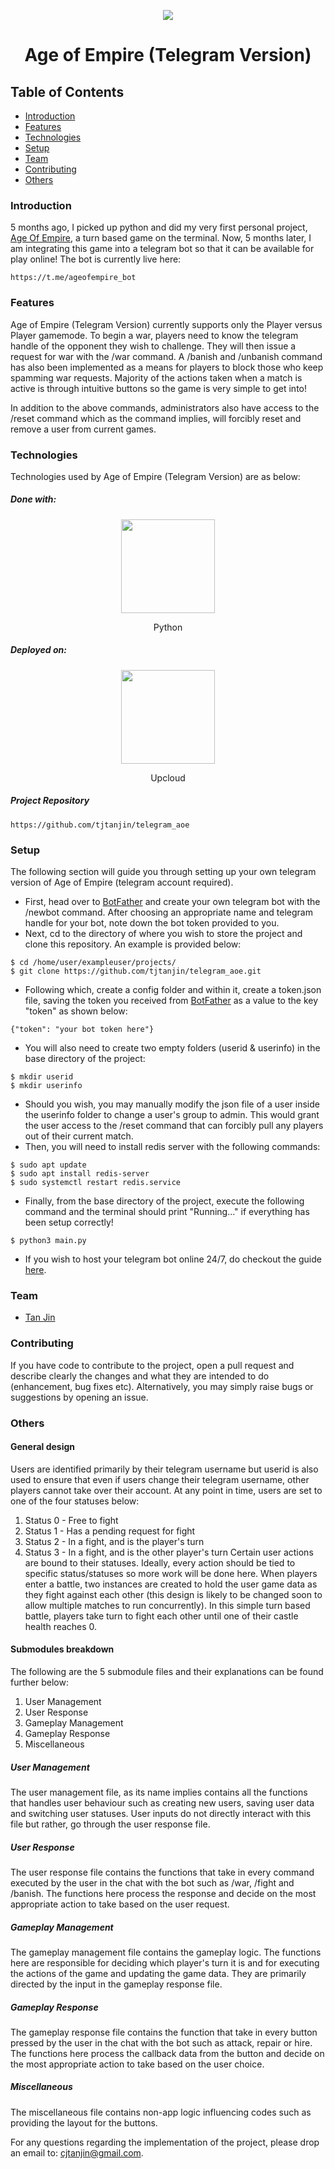 <p align="center">
  <img src="https://i.imgur.com/acZQy2c.jpg" />
  <h1 align="center">Age of Empire (Telegram Version)</h1>
</p>

## Table of Contents
* [Introduction](#introduction)
* [Features](#features)
* [Technologies](#technologies)
* [Setup](#setup)
* [Team](#team)
* [Contributing](#contributing)
* [Others](#others)

### Introduction
5 months ago, I picked up python and did my very first personal project, [Age Of Empire](https://github.com/tjtanjin/age_of_empire), a turn based game on the terminal. Now, 5 months later, I am integrating this game into a telegram bot so that it can be available for play online! The bot is currently live here:
```
https://t.me/ageofempire_bot
```

### Features
Age of Empire (Telegram Version) currently supports only the Player versus Player gamemode. To begin a war, players need to know the telegram handle of the opponent they wish to challenge. They will then issue a request for war with the /war command. A /banish and /unbanish command has also been implemented as a means for players to block those who keep spamming war requests. Majority of the actions taken when a match is active is through intuitive buttons so the game is very simple to get into!

In addition to the above commands, administrators also have access to the /reset command which as the command implies, will forcibly reset and remove a user from current games.

### Technologies
Technologies used by Age of Empire (Telegram Version) are as below:
##### Done with:

<p align="center">
  <img height="150" width="150" src="https://logos-download.com/wp-content/uploads/2016/10/Python_logo_icon.png"/>
</p>
<p align="center">
Python
</p>

##### Deployed on:
<p align="center">
  <img height="150" width="150" src="https://pbs.twimg.com/profile_images/1089877713408557056/aO_IAlp__400x400.jpg" />
</p>
<p align="center">
Upcloud
</p>

##### Project Repository
```
https://github.com/tjtanjin/telegram_aoe
```

### Setup
The following section will guide you through setting up your own telegram version of Age of Empire (telegram account required).
* First, head over to [BotFather](https://t.me/BotFather) and create your own telegram bot with the /newbot command. After choosing an appropriate name and telegram handle for your bot, note down the bot token provided to you.
* Next, cd to the directory of where you wish to store the project and clone this repository. An example is provided below:
```
$ cd /home/user/exampleuser/projects/
$ git clone https://github.com/tjtanjin/telegram_aoe.git
```
* Following which, create a config folder and within it, create a token.json file, saving the token you received from [BotFather](https://t.me/BotFather) as a value to the key "token" as shown below:
```
{"token": "your bot token here"}
```
* You will also need to create two empty folders (userid & userinfo) in the base directory of the project:
```
$ mkdir userid
$ mkdir userinfo
```
* Should you wish, you may manually modify the json file of a user inside the userinfo folder to change a user's group to admin. This would grant the user access to the /reset command that can forcibly pull any players out of their current match.
* Then, you will need to install redis server with the following commands:
```
$ sudo apt update
$ sudo apt install redis-server
$ sudo systemctl restart redis.service
```
* Finally, from the base directory of the project, execute the following command and the terminal should print "Running..." if everything has been setup correctly!
```
$ python3 main.py
```
* If you wish to host your telegram bot online 24/7, do checkout the guide [here](https://gist.github.com/tjtanjin/ce560069506e3b6f4d70e570120249ed).

### Team
* [Tan Jin](https://github.com/tjtanjin)

### Contributing
If you have code to contribute to the project, open a pull request and describe clearly the changes and what they are intended to do (enhancement, bug fixes etc). Alternatively, you may simply raise bugs or suggestions by opening an issue.

### Others
#### General design
Users are identified primarily by their telegram username but userid is also used to ensure that even if users change their telegram username, other players cannot take over their account. At any point in time, users are set to one of the four statuses below:
  1. Status 0 - Free to fight
  2. Status 1 - Has a pending request for fight
  3. Status 2 - In a fight, and is the player's turn
  4. Status 3 - In a fight, and is the other player's turn
Certain user actions are bound to their statuses. Ideally, every action should be tied to specific status/statuses so more work will be done here.
When players enter a battle, two instances are created to hold the user game data as they fight against each other (this design is likely to be changed soon to allow multiple matches to run concurrently). In this simple turn based battle, players take turn to fight each other until one of their castle health reaches 0.

#### Submodules breakdown
The following are the 5 submodule files and their explanations can be found further below:
  1. User Management
  2. User Response
  3. Gameplay Management
  4. Gameplay Response
  5. Miscellaneous
  
##### User Management
The user management file, as its name implies contains all the functions that handles user behaviour such as creating new users, saving user data and switching user statuses. User inputs do not directly interact with this file but rather, go through the user response file.

##### User Response
The user response file contains the functions that take in every command executed by the user in the chat with the bot such as /war, /fight and /banish. The functions here process the response and decide on the most appropriate action to take based on the user request.

##### Gameplay Management
The gameplay management file contains the gameplay logic. The functions here are responsible for deciding which player's turn it is and for executing the actions of the game and updating the game data. They are primarily directed by the input in the gameplay response file.

##### Gameplay Response
The gameplay response file contains the function that take in every button pressed by the user in the chat with the bot such as attack, repair or hire. The functions here process the callback data from the button and decide on the most appropriate action to take based on the user choice.

##### Miscellaneous
The miscellaneous file contains non-app logic influencing codes such as providing the layout for the buttons.

For any questions regarding the implementation of the project, please drop an email to: cjtanjin@gmail.com.
